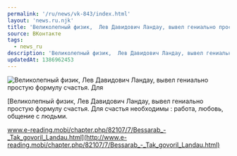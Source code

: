 ```yaml
---
permalink: '/ru/news/vk-843/index.html'
layout: 'news.ru.njk'
title: 'Великолепный физик,  Лев Давидович Ландау, вывел гениально простую формулу счастья.'
source: ВКонтакте
tags:
  - news_ru
description: 'Великолепный физик,  Лев Давидович Ландау, вывел гениально простую формулу счастья.'
updatedAt: 1386962453
---
```

![Великолепный физик,  Лев Давидович Ландау, вывел гениально простую формулу счастья. Для](https://sun9-37.userapi.com/c6053/v6053833/3bae/tnht6GbVb64.jpg)

[Великолепный физик,  Лев Давидович Ландау, вывел гениально простую формулу счастья. Для счастья необходимы : работа, любовь, общение с людьми.

www.e-reading.mobi/chapter.php/82107/7/Bessarab_-_Tak_govoril_Landau.html](http://www.e-reading.mobi/chapter.php/82107/7/Bessarab_-_Tak_govoril_Landau.html)
